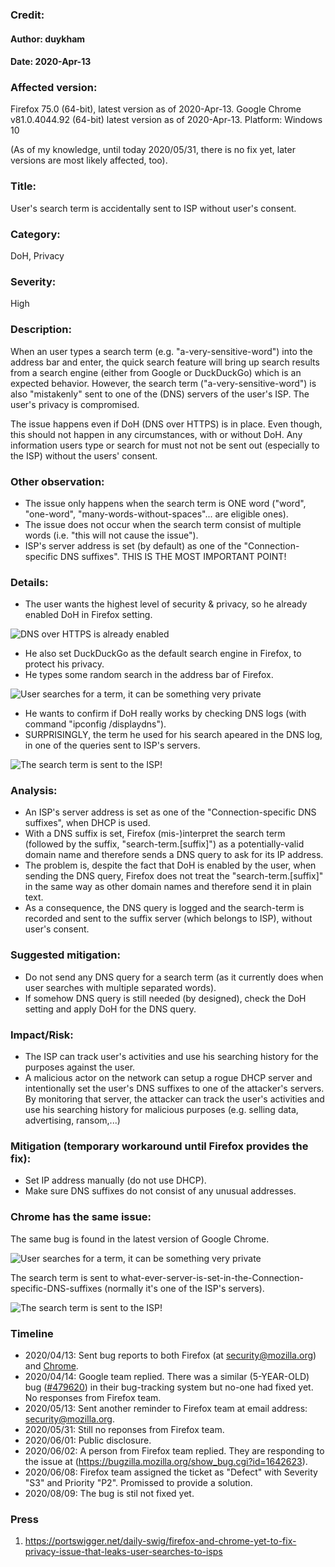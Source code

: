 ### Credit:
#### Author: duykham
#### Date: 2020-Apr-13

### Affected version:
Firefox 75.0 (64-bit), latest version as of 2020-Apr-13.
Google Chrome v81.0.4044.92 (64-bit) latest version as of 2020-Apr-13.
Platform: Windows 10

(As of my knowledge, until today 2020/05/31, there is no fix yet, later versions are most likely affected, too).

### Title:
User's search term is accidentally sent to ISP without user's consent.

### Category:
DoH, Privacy

### Severity:
High

### Description:
When an user types a search term (e.g. "a-very-sensitive-word") into the address bar and enter, the quick search feature will bring up search results from a search engine (either from Google or DuckDuckGo) which is an expected behavior.
However, the search term ("a-very-sensitive-word") is also "mistakenly" sent to one of the (DNS) servers of the user's ISP. The user's privacy is compromised.

The issue happens even if DoH (DNS over HTTPS) is in place. Even though, this should not happen in any circumstances, with or without DoH. Any information users type or search for must not not be sent out (especially to the ISP) without the users' consent.

### Other observation:
- The issue only happens when the search term is ONE word ("word", "one-word", "many-words-without-spaces"... are eligible ones).
- The issue does not occur when the search term consist of multiple words (i.e. "this will not cause the issue").
- ISP's server address is set (by default) as one of the "Connection-specific DNS suffixes". THIS IS THE MOST IMPORTANT POINT!

### Details:
- The user wants the highest level of security & privacy, so he already enabled DoH in Firefox setting.

![DNS over HTTPS is already enabled](./firefox-DoH.png "DNS over HTTPS is already enabled")

- He also set DuckDuckGo as the default search engine in Firefox, to protect his privacy.
- He types some random search in the address bar of Firefox.

![User searches for a term, it can be something very private](./firefox-search-data-leakage-1.png "Search term")

- He wants to confirm if DoH really works by checking DNS logs (with command "ipconfig /displaydns").
- SURPRISINGLY, the term he used for his search apeared in the DNS log, in one of the queries sent to ISP's servers.

![The search term is sent to the ISP\!](./firefox-search-data-leakage-2.png "The search term is sent to the ISP\!")

### Analysis:
- An ISP's server address is set as one of the "Connection-specific DNS suffixes", when DHCP is used.
- With a DNS suffix is set, Firefox (mis-)interpret the search term (followed by the suffix, "search-term.[suffix]") as a potentially-valid domain name and therefore sends a DNS query to ask for its IP address.
- The problem is, despite the fact that DoH is enabled by the user, when sending the DNS query, Firefox does not treat the "search-term.[suffix]" in the same way as other domain names and therefore send it in plain text.
- As a consequence, the DNS query is logged and the search-term is recorded and sent to the suffix server (which belongs to ISP), without user's consent.

### Suggested mitigation:
- Do not send any DNS query for a search term (as it currently does when user searches with multiple separated words).
- If somehow DNS query is still needed (by designed), check the DoH setting and apply DoH for the DNS query.

### Impact/Risk:
- The ISP can track user's activities and use his searching history for the purposes against the user.
- A malicious actor on the network can setup a rogue DHCP server and intentionally set the user's DNS suffixes to one of the attacker's servers. By monitoring that server, the attacker can track the user's activities and use his searching history for malicious purposes (e.g. selling data, advertising, ransom,...)

### Mitigation (temporary workaround until Firefox provides the fix):
- Set IP address manually (do not use DHCP).
- Make sure DNS suffixes do not consist of any unusual addresses.

### Chrome has the same issue:

The same bug is found in the latest version of Google Chrome.

![User searches for a term, it can be something very private](./chrome-search.png "Search term")

The search term is sent to what-ever-server-is-set-in-the-Connection-specific-DNS-suffixes (normally it's one of the ISP's servers).

![The search term is sent to the ISP\!](./chrome-search-data-leakage.png "The search term is sent to the ISP\!")

### Timeline
- 2020/04/13: Sent bug reports to both Firefox (at security@mozilla.org) and [Chrome](https://bugs.chromium.org/p/chromium/issues/detail?id=1070282).
- 2020/04/14: Google team replied. There was a similar (5-YEAR-OLD) bug ([#479620](https://crbug.com/479620)) in their bug-tracking system but no-one had fixed yet. No responses from Firefox team.
- 2020/05/13: Sent another reminder to Firefox team at email address: security@mozilla.org.
- 2020/05/31: Still no reponses from Firefox team.
- 2020/06/01: Public disclosure.
- 2020/06/02: A person from Firefox team replied. They are responding to the issue at (https://bugzilla.mozilla.org/show_bug.cgi?id=1642623).
- 2020/06/08: Firefox team assigned the ticket as "Defect" with Severity "S3" and Priority "P2". Promissed to provide a solution.
- 2020/08/09: The bug is stil not fixed yet.

### Press
1. https://portswigger.net/daily-swig/firefox-and-chrome-yet-to-fix-privacy-issue-that-leaks-user-searches-to-isps

